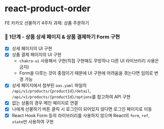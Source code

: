 # react-product-order
FE 카카오 선물하기 4주차 과제: 상품 주문하기
### 🌱 1단계 - 상품 상세 페이지 & 상품 결제하기 Form 구현
- [X] 상세 페이지의 UI 구현
- [X] 상품 결제 페이지의 UI 구현
	- `chakra-ui` 사용해서 구현(직접 구현해도 무방하나 다른 UI 라이브러리 사용은 금지)
	- Form을 다루는 것이 중점이기 때문에 UI 구현에 어려움을 겪는다면 임의로 변경 가능
- [X] 상세 페이지에서 첨부된 `oas.yaml` 파일의 `/api/v1/products/{productId}/detail`, `/api/v1/products/{productId}/options`를 참고하여 API 구현
- [X] 없는 상품의 경우 메인 페이지로 연결
- [X] 나에게 선물하기 버튼 클릭 시 로그인이 되어있지 않다면 로그인 페이지로 이동
- [X] React Hook Form 등의 라이브러리를 사용하지 않으며 React의 `form`, `ref`, `state`만 사용하여 구현